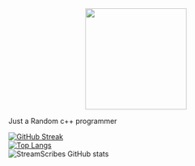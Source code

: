 <div id="header" align="center">
  <img src="https://avatars.githubusercontent.com/u/118761018?v=4" width="200"
       />
</div>


Just a Random c++ programmer 


  [![GitHub Streak](http://github-readme-streak-stats.herokuapp.com?user=FlyNightSky&theme=dark&background=000000)](https://git.io/streak-stats)<br>
  [![Top Langs](https://github-readme-stats.vercel.app/api/top-langs/?username=FlyNightSky&layout=compact&theme=vision-friendly-dark)](https://github.com/anuraghazra/github-readme-stats)<br>
  ![StreamScribes GitHub stats](https://github-readme-stats.vercel.app/api?username=FlyNightSky&show_icons=true&theme=dracula)
